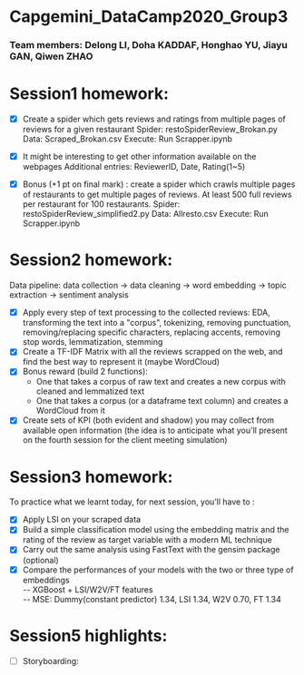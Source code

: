 # Capgemini_DataCamp2020_Group3

### Team members: Delong LI, Doha KADDAF, Honghao YU, Jiayu GAN, Qiwen ZHAO

# Session1 homework:

- [x] Create a spider which gets reviews and ratings from multiple pages of reviews for a given restaurant
      Spider: restoSpiderReview_Brokan.py
      Data: Scraped_Brokan.csv
      Execute: Run Scrapper.ipynb 
      
- [x] It might be interesting to get other information available on the webpages
      Additional entries: ReviewerID, Date, Rating(1~5)

- [x] Bonus (+1 pt on final mark) : create a spider which crawls multiple pages of restaurants to get multiple pages of reviews. At least 500 full reviews per restaurant for 100 restaurants.
      Spider: restoSpiderReview_simplified2.py
      Data: Allresto.csv
      Execute: Run Scrapper.ipynb 


# Session2 homework:

Data pipeline: data collection -> data cleaning -> word embedding -> topic extraction -> sentiment analysis  
- [x] Apply every step of text processing to the collected reviews: EDA, transforming the text into a "corpus", tokenizing, removing punctuation, removing/replacing specific characters, replacing accents, removing stop words, lemmatization, stemming
- [x] Create a TF-IDF Matrix with all the reviews scrapped on the web, and find the best way to represent it (maybe WordCloud)
- [x] Bonus reward (build 2 functions):
     * One that takes a corpus of raw text and creates a new corpus with cleaned and lemmatized text
     * One that takes a corpus (or a dataframe text column) and creates a WordCloud from it
- [x] Create sets of KPI (both evident and shadow) you may collect from available open information (the idea is to anticipate what you'll present on the fourth session for the client meeting simulation)

# Session3 homework:

To practice what we learnt today, for next session, you’ll have to :

- [X] Apply LSI on your scraped data
- [X] Build a simple classification model using the embedding matrix and the rating of the review as target variable with a modern ML technique
- [X] Carry out the same analysis using FastText with the gensim package (optional)
- [X] Compare the performances of your models with the two or three type of embeddings </br>
    -- XGBoost + LSI/W2V/FT features </br>
    -- MSE: Dummy(constant predictor) 1.34, LSI 1.34, W2V 0.70, FT 1.34
    
# Session5 highlights:
- [ ] Storyboarding: 

